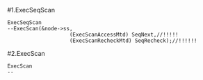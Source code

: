 #1.ExecSeqScan

```
ExecSeqScan
--ExecScan(&node->ss,
					(ExecScanAccessMtd) SeqNext,//!!!!!
					(ExecScanRecheckMtd) SeqRecheck);//!!!!!!
```

#2.ExecScan
```
ExecScan
--
```